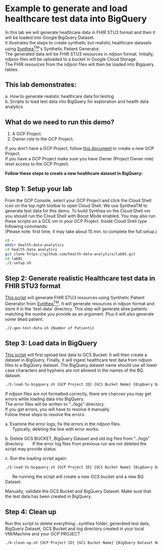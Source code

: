 # Example to generate and load healthcare test data into BigQuery

In this lab we will generate healthcare data in FHIR STU3 format and then it will be loaded into Google BigQuery Dataset.  
It illustrates the steps to create synthetic but realistic healthcare datasets using [Synthea<sup>TM</sup>](https://syntheticmass.mitre.org/)'s Synthetic Patient Generator.  
The generated data will be FHIR STU3 resources in ndjson format.  Initially, ndjson files will be uploaded to a bucket in Google Cloud Storage.  
The FHIR resources from the ndjson files will then be loaded into Bigquery tables.

## This lab  demonstrates:  
a. How to generate realistic healthcare data for testing  
b. Scripts to load test data into BigQuery for exploration and health data analytics

## What do we need to run this demo?  
1. A GCP Project.   
2. Owner role to the GCP Project.

If you don’t have a GCP Project, follow [this document](https://cloud.google.com/resource-manager/docs/creating-managing-projects) to create a new GCP Project.  
If you have a GCP Project make sure you have Owner (Project Owner role) level access to the GCP Project.  

<b>Follow these steps to create a new healthcare dataset in BigQuery:</b>
## Step 1: Setup your lab  
From the GCP Console, select your GCP Project and click the Cloud Shell icon on the top right toolbar to open Cloud Shell. We use SyntheaTM to generate test data for this demo. To build Synthea on the Cloud Shell vm you should run the Cloud Shell with Boost Mode enabled. You may also run these scripts on a GCE vm in your GCP Project. Inside Cloud Shell type following commands:  
(Please note: first time, it may take about 15 min. to complete the full setup.)
```bash
cd ~  
mkdir health-data-analytics  
cd health-data-analytics  
git clone https://github.com/health-data-analytics/lab01.git  
cd lab01  
./1-setup.sh  
```
## Step 2: Generate realistic Healthcare test data in FHIR STU3 format
[This script](./2-gen-test-data.sh) will generate FHIR STU3 resources using Synthetic Patient Generator from [Synthea<sup>TM</sup>](https://syntheticmass.mitre.org/). It will generate resources in ndjson format and store it in the 'test-data' directory. This step will generate alive patients matching the numbe you provide as an argument. Plus it will also generate some dead patient.
```bash
./2-gen-test-data.sh {Number of Patients}
```
 ## Step 3: Load data in BigQuery
 [This script](./3-load-to-bigquery.sh) will first upload test data to GCS Bucket. It will then create a dataset in BigQuery. Finally, it will ingest healthcare test data from ndjson files to a BigQuery dataset. The BigQuery dataset name should use all lower case characters and hyphens are not allowed in the names of the BQ dataset.
```bash
./3-load-to-bigquery.sh {GCP Project ID} {GCS Bucket Name} {BigQuery Dataset Name}
```
If ndjson files are not formatted correctly, there are chances you may get errors while loading data into BigQuery.  
The error files will be written to “../logs” directory.   
If you get errors, you will have to resolve it manually.   
Follow these steps to resolve the errors:

a. Examine the error logs, fix the errors in the ndjson files.  
&nbsp;&nbsp;&nbsp;&nbsp;&nbsp;&nbsp;Typically, deleting the line with error works.

b. Delete GCS BUCKET, BigQuery Dataset and old log files from "../logs" directory. 
&nbsp;&nbsp;&nbsp;&nbsp;&nbsp;&nbsp;If the error log files from previous run are not deleted the script may provide status. 
 
c. Run the loading script again:  
```bash
./3-load-to-bigquery.sh {GCP Project ID} {GCS Bucket Name} {BigQuery Dataset Name}
```  
&nbsp;&nbsp;&nbsp;&nbsp;&nbsp;&nbsp;Re-running the script will create a new GCS bucket and a new BQ Dataset.

Manually, validate the GCS Bucket and BigQuery Dataset. Make sure that the test data has been created in BigQuery.

## Step 4: Clean up
Run this script to delete everything...synthea folder, generated test data, BigQuery Dataset, GCS Bucket and log directory created in your local VM/Machine and your GCP PROJECT
```bash
./4-clean-up.sh {GCP Project ID} {GCS Bucket Name} {BigQuery Dataset Name}
```
